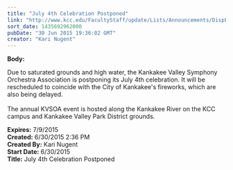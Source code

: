 ```yaml
---
title: "July 4th Celebration Postponed"
link: "http://www.kcc.edu/FacultyStaff/update/Lists/Announcements/DispForm.aspx?ID=1965"
sort_date: 1435692962000
pubDate: "30 Jun 2015 19:36:02 GMT"
creator: "Kari Nugent"
---
```


<div><b>Body:</b> <div class="ExternalClassF0FADFC70AE841A186E0C75853CA7991"><p>​Due to saturated grounds and high water, the Kankakee Valley Symphony Orchestra Association is postponing its July 4th celebration. It will be rescheduled to coincide with the City of Kankakee's fireworks, which are also being delayed. <br /><br />The annual KVSOA event is hosted along the Kankakee River on the KCC campus and Kankakee Valley Park District grounds. <br /></p></div></div>
<div><b>Expires:</b> 7/9/2015</div>
<div><b>Created:</b> 6/30/2015 2:36 PM</div>
<div><b>Created By:</b> Kari Nugent</div>
<div><b>Start Date:</b> 6/30/2015</div>
<div><b>Title:</b> July 4th Celebration Postponed</div>
